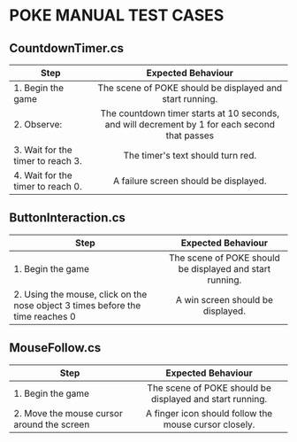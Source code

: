 # POKE MANUAL TEST CASES
## CountdownTimer.cs

| Step        | Expected Behaviour |
| ------------- |:-------------:|
| 1. Begin the game     | The scene of POKE should be displayed and start running. |
| 2. Observe:       | The countdown timer starts at 10 seconds, and will decrement by 1 for each second that passes      |
| 3. Wait for the timer to reach 3. | The timer's text should turn red.      |
| 4. Wait for the timer to reach 0. | A failure screen should be displayed.     |

## ButtonInteraction.cs

| Step        | Expected Behaviour |
| ------------- |:-------------:|
| 1. Begin the game     | The scene of POKE should be displayed and start running. |
| 2. Using the mouse, click on the nose object 3 times before the time reaches 0     | A win screen should be displayed.      |

## MouseFollow.cs

| Step        | Expected Behaviour |
| ------------- |:-------------:|
| 1. Begin the game     | The scene of POKE should be displayed and start running. |
| 2. Move the mouse cursor around the screen      | A finger icon should follow the mouse cursor closely.      |
